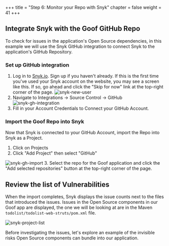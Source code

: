 +++
title = "Step 6: Monitor your Repo with Snyk"
chapter = false
weight = 41
+++

## Integrate Snyk with the Goof GitHub Repo

To check for issues in the application's Open Source dependencies, in this example we will use the Snyk GitHub integration to connect Snyk to the application's GitHub Repository.

### Set up GitHub integration

1. Log in to [Snyk.io](https://snyk.co/KubeConUS-2023). Sign up if you haven't already.
If this is the first time you've used your Snyk account on the website, you may see a screen like this. If so, go ahead and click the "Skip for now" link at the top-right corner of the page.
![snyk-new-user](/images/snyk-gh-new.png)
2. Navigate to Integrations -> Source Control -> GitHub
![snyk-gh-integration](/images/snyk-gh-integration.png)
3. Fill in your Account Credentials to Connect your GitHub Account.

### Import the Goof Repo into Snyk
Now that Snyk is connected to your GitHub Account, import the Repo into Snyk as a Project.

1. Click on Projects
2. Click "Add Project" then select "GitHub"

![snyk-gh-import](/images/snyk-gh-import.png)
3. Select the repo for the Goof application and click the "Add selected repositories" button at the top-right corner of the page.

## Review the list of Vulnerabilities

When the import completes, Snyk displays the issue counts next to the files that introduced the issues. Issues in the Open Source components in our Goof app are displayed, the one we will be looking at are in the Maven `todolist/todolist-web-struts/pom.xml` file.

![snyk-project-list](/images/snyk-project-list.png)

Before investigating the issues, let's explore an example of the invisible risks Open Source components can bundle into our application.
